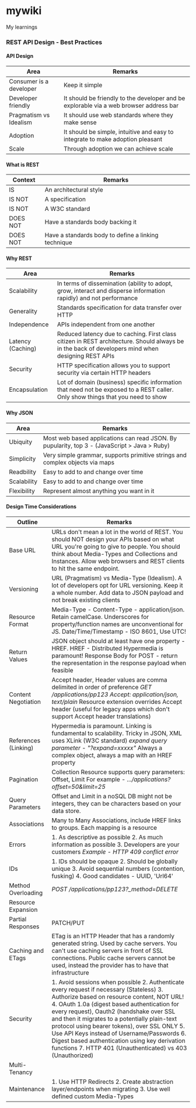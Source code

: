 # mywiki
My learnings

### REST API Design - Best Practices

#### API Design

| Area          | Remarks       |
| ------------- | ------------- |
| Consumer is a developer  | Keep it simple  |
| Developer friendly  | It should be friendly to the developer and be explorable via a web browser address bar  |
| Pragmatism vs Idealism  | It should use web standards where they make sense  |
| Adoption  | It should be simple, intuitive and easy to integrate to make adoption pleasant  |
| Scale  | Through adoption we can achieve scale  |

#### What is REST

| Context          | Remarks       |
| ------------- | ------------- |
| IS  | An architectural style  |
| IS NOT  | A specification  |
| IS NOT  | A W3C standard  |
| DOES NOT  | Have a standards body backing it  |
| DOES NOT  | Have a standards body to define a linking technique  |

#### Why REST

| Area          | Remarks       |
| ------------- | ------------- |
| Scalability  | In terms of dissemination (ability to adopt, grow, interact and disperse information rapidly) and not performance  |
| Generality  | Standards specification for data transfer over HTTP  |
| Independence  | APIs independent from one another  |
| Latency (Caching)  | Reduced latency due to caching. First class citizen in REST architecture. Should always be in the back of developers mind when designing REST APIs  |
| Security  | HTTP specification allows you to support security via certain HTTP headers  |
| Encapsulation  | Lot of domain (business) specific information that need not be exposed to a REST caller. Only show things that you need to show  |

#### Why JSON

| Area          | Remarks       |
| ------------- | ------------- |
| Ubiquity  | Most web based applications can read JSON. By pupularity, top 3 - (JavaScript > Java > Ruby)  |
| Simplicity  | Very simple grammar, supports primitive strings and complex objects via maps  |
| Readbility  | Easy to add to and change over time  |
| Scalability  | Easy to add to and change over time  |
| Flexibility  | Represent almost anything you want in it  |

#### Design Time Considerations

| Outline       | Remarks       |
| ------------- | ------------- |
| Base URL  | URLs don't mean a lot in the world of REST. You should NOT design your APIs based on what URL you're going to give to people. You should think about Media-Types and Collections and Instances. Allow web browsers and REST clients to hit the same endpoint.  |
| Versioning  | URL (Pragmatism) vs Media-Type (Idealism). A lot of developers opt for URL versioning. Keep it a whole number. Add data to JSON payload and not break existing clients  |
| Resource Format  | Media-Type - Content-Type - application/json. Retain camelCase. Underscores for property/function names are unconventional for JS. Date/Time/Timestamp - ISO 8601, Use UTC!  |
| Return Values  | JSON object should at least have one property - HREF. HREF - Distributed Hypermedia is paramount! Response Body for POST - return the representation in the response payload when feasible  |
| Content Negotiation  | Accept header, Header values are comma delimited in order of preference *GET /applications/pp123* *Accept: application/json, text/plain* Resource extension overrides Accept header (useful for legacy apps which don't support Accept header translations)  |
| References (Linking)  | Hypermedia is paramount. Linking is fundamental to scalability. Tricky in JSON, XML uses XLink (W3C standard) *expand query parameter - "?expand=xxxxx"* Always a complex object, always a map with an HREF property  |
| Pagination  | Collection Resource supports query parameters: Offset, Limit For example - *.../applications?offset=50&limit=25*  |
| Query Parameters  | Offset and Limit in a noSQL DB might not be integers, they can be characters based on your data store.  |
| Associations  | Many to Many Associations, include HREF links to groups. Each mapping is a resource  |
| Errors  | 1. As descriptive as possible 2. As much information as possible 3. Developers are your customers *Example - HTTP 409 conflict error*  |
| IDs  | 1. IDs should be opaque 2. Should be globally unique 3. Avoid sequential numbers (contention, fusking) 4. Good candidates - UUID, 'Url64'  |
| Method Overloading  | *POST /applications/pp123?_method=DELETE*  |
| Resource Expansion  |   |
| Partial Responses  | PATCH/PUT  |
| Caching and ETags  | ETag is an HTTP Header that has a randomly generated string. Used by cache servers. You can't use caching servers in front of SSL connections. Public cache servers cannot be used, instead the provider has to have that infrastructure  |
| Security  | 1. Avoid sessions when possible 2. Authenticate every request if necessary (Stateless) 3. Authorize based on resource content, NOT URL! 4. OAuth 1.0a (digest based authentication for every request), Oauth2 (handshake over SSL and then it migrates to a potentially plain-text protocol using bearer tokens), over SSL ONLY 5. Use API Keys instead of Username/Passwords 6. Digest based authentication using key derivation functions 7. HTTP 401 (Unauthenticated) vs 403 (Unauthorized)  |
| Multi-Tenancy  |   |
| Maintenance  | 1. Use HTTP Redirects 2. Create abstraction layer/endpoints when migrating 3. Use well defined custom Media-Types  |


